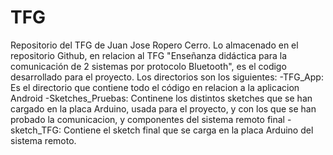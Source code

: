 # TFG
Repositorio del TFG de Juan Jose Ropero Cerro. Lo almacenado en el repositorio Github, en relacion al TFG "Enseñanza didáctica para la comunicación de 2 sistemas por protocolo Bluetooth", es el codigo desarrollado para el proyecto. Los directorios son los siguientes:
	-TFG_App: Es el directorio que contiene todo el código en relacion a la aplicacion Android
	-Sketches_Pruebas: Continene los distintos sketches que se han cargado en la placa Arduino, usada para el proyecto, y con los que se han probado la comunicacion, y componentes del sistema remoto final
	-sketch_TFG: Contiene el sketch final que se carga en la placa Arduino del sistema remoto.
